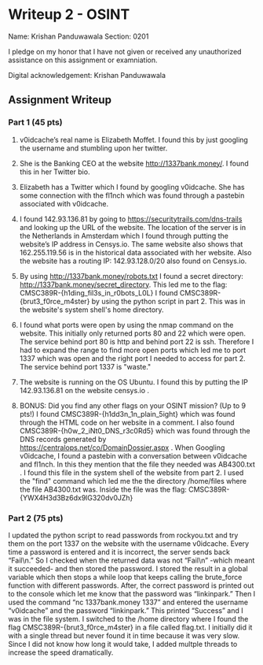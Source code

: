# Writeup 2 - OSINT

Name: Krishan Panduwawala
Section: 0201

I pledge on my honor that I have not given or received any unauthorized assistance on this assignment or examniation.

Digital acknowledgement: Krishan Panduwawala

## Assignment Writeup

### Part 1 (45 pts)


1. v0idcache’s real name is Elizabeth Moffet. I found this by just googling the username and stumbling upon her twitter.

2. She is the Banking CEO at the website http://1337bank.money/. I found this in her Twitter bio.

3. Elizabeth has a Twitter which I found by googling v0idcache. She has some connection with the fl1nch which was found through a pastebin associated with v0idcache.

4. I found 142.93.136.81 by going to https://securitytrails.com/dns-trails and looking up the URL of the website.
The location of the server is in the Netherlands in Amsterdam which I found through putting the website’s IP address in Censys.io. The same website also shows that 162.255.119.56 is in the historical data associated with her website. Also the website has a routing IP: 142.93.128.0/20 also found on Censys.io.

5. By using http://1337bank.money/robots.txt I found a secret directory: http://1337bank.money/secret_directory. This led me to the flag: CMSC389R-{h1ding_fil3s_in_r0bots_L0L}
I found CMSC389R-{brut3_f0rce_m4ster} by using the python script in part 2. This was in the website's system shell's home directory.


6. I found what ports were open by using the nmap command on the website. This initially only returned ports 80 and 22 which were open. The service behind port 80 is http and behind port 22 is ssh. Therefore I had to expand the range to find more open ports which led me to port 1337 which was open and the right port I needed to access for part 2. The service behind port 1337 is "waste."

7. The website is running on the OS Ubuntu. I found this by putting the IP 142.93.136.81 on the website censys.io . 

8. BONUS: Did you find any other flags on your OSINT mission? (Up to 9 pts!)
I found CMSC389R-{h1dd3n_1n_plain_5ight} which was found through the HTML code on her website in a comment.
I also found CMSC389R-{h0w_2_iNt0_DNS_r3c0Rd5} which was found through the DNS records generated by https://centralops.net/co/DomainDossier.aspx . When Googling v0idcache, I found a pastebin with a conversation between v0idcache and fl1nch. In this they mention that the file they needed was AB4300.txt . I found this file in the system shell of the website from part 2. I used the "find" command which led me the the directory /home/files where the file AB4300.txt was. Inside the file was the flag:
CMSC389R-{YWX4H3d3Bz6dx9lG320dv0JZh}




### Part 2 (75 pts)

I updated the python script to read passwords from rockyou.txt and try them on the port 1337 on the website with the username v0idcache. Every time a password is entered and it is incorrect, the server sends back “Fail\n.” So I checked when the returned data was not “Fail\n” -which meant it succeeded- and then stored the password. I stored the result in a global variable which then stops a while loop that keeps calling the brute_force function with different passwords. After, the correct password is printed out to the console which let me know that the password was “linkinpark.” Then I used the command “nc 1337bank.money 1337” and entered the username “v0idcache” and the password “linkinpark.” This printed “Success” and I was in the file system. I switched to the /home directory where I found the flag CMSC389R-{brut3_f0rce_m4ster} in a file called flag.txt. I initially did it with a single thread but never found it in time because it was very slow. Since I did not know how long it would take, I added multple threads to increase the speed dramatically. 

